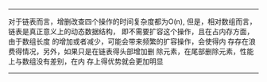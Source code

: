 ****************
对于链表而言，增删改查四个操作的时间复杂度都为O(n),
但是，相对数组而言，链表是真正意义上的动态数据结构，
即不需要扩容这个操作，且在占内存方面，由于数组长度
的增加或者减少，可能会带来频繁的扩容操作，会使得内
存存在浪费得情况，另外，如果只是在链表得头部增加删
除元素，在尾部删除元素，性能上与数组没有差别，在内
存上得优势就会更加明显
****************